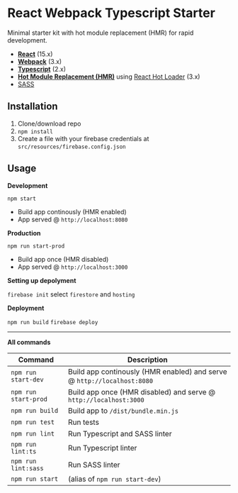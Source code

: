 # React Webpack Typescript Starter
Minimal starter kit with hot module replacement (HMR) for rapid development.

* **[React](https://facebook.github.io/react/)** (15.x)
* **[Webpack](https://webpack.js.org/)** (3.x)
* **[Typescript](https://www.typescriptlang.org/)** (2.x)
* **[Hot Module Replacement (HMR)](https://webpack.js.org/concepts/hot-module-replacement/)** using [React Hot Loader](https://github.com/gaearon/react-hot-loader) (3.x)
* [SASS](http://sass-lang.com/)
  
## Installation
1. Clone/download repo
2. `npm install`
3. Create a file with your firebase credentials at `src/resources/firebase.config.json`

## Usage
**Development**

`npm start`

* Build app continously (HMR enabled)
* App served @ `http://localhost:8080` 

**Production**

`npm run start-prod`

* Build app once (HMR disabled)
* App served @ `http://localhost:3000`

**Setting up depolyment**

`firebase init`
select `firestore` and `hosting`

**Deployment**

`npm run build`
`firebase deploy`

---

**All commands**

Command | Description
--- | ---
`npm run start-dev` | Build app continously (HMR enabled) and serve @ `http://localhost:8080`
`npm run start-prod` | Build app once (HMR disabled) and serve @ `http://localhost:3000`
`npm run build` | Build app to `/dist/bundle.min.js` 
`npm run test` | Run tests
`npm run lint` | Run Typescript and SASS linter
`npm run lint:ts` | Run Typescript linter
`npm run lint:sass` | Run SASS linter
`npm run start` | (alias of `npm run start-dev`)

